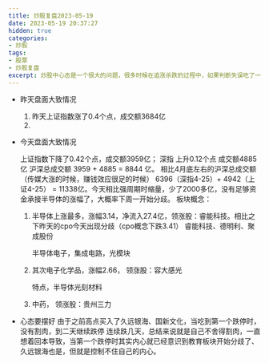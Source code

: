 ```yaml
---
title: 炒股复盘2023-05-19
date: 2023-05-19 20:37:27
hidden: true
categories:
- 炒股
tags:
- 股票
- 炒股复盘
excerpt: 炒股中心态是一个很大的问题，很多时候在追涨杀跌的过程中，如果判断失误吃了一个跌停，明知道市场情绪已经开始退潮了。但是由于在高点被套住了，然后想回本就一直持有，导致后续几天连续跌停。
---
```


+ 昨天盘面大致情况
    1. 昨天上证指数涨了0.4个点，成交额3684亿
    2. 

+ 今天盘面大致情况
    
    上证指数下降了0.42个点，成交额3959亿；
    深指  上升0.12个点    成交额4885亿
    沪深总成交额  3959 + 4885 = 8844 亿。
    相比4月底左右的沪深总成交额（传媒大涨的时候，赚钱效应很足的时候）  6396（深指4-25）+ 4942（上证4-25） = 11338亿。今天相比强周期时缩量，少了2000多亿，没有足够资金承接半导体的涨幅了，大概率下周一开始分歧。
    板块概念：
    1. 半导体上涨最多，涨幅3.14，净流入27.4亿，领涨股：睿能科技。相比之下昨天的cpo今天出现分歧（cpo概念下跌3.41）
        睿能科技、德明利、聚成股份

        半导体电子，集成电路，光模块
     
    2. 其次电子化学品，涨幅2.66， 领涨股：容大感光

        特点，半导体光刻材料
    3. 中药， 领涨股：贵州三力
       

+ 心态要摆好
   由于之前高点买入了久远银海、国新文化，当吃到第一个跌停时，没有割肉，到二天继续跌停
   连续跌几天，总结来说就是自己不舍得割肉，一直想着回本导致，当第一个跌停时其实内心就已经意识到教育板块开始分歧了、久远银海也是，但就是控制不住自己的内心。